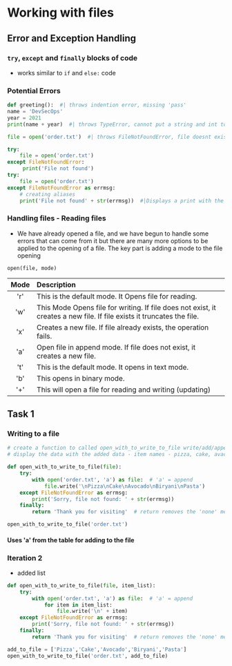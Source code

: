 # Working with files
## Error and Exception Handling
### `try`, `except` and `finally` blocks of code
- works similar to `if` and `else:` code

### Potential Errors
```python
def greeting():  #| throws indention error, missing 'pass'
name = 'DevSecOps'
year = 2021
print(name + year)  #| throws TypeError, cannot put a string and int together

file = open('order.txt')  #| throws FileNotFoundError, file doesnt exist

try:
    file = open('order.txt')
except FileNotFoundError:
     print('File not found')
try:
    file = open('order.txt')
except FileNotFoundError as errmsg:
    # creating aliases
    print('File not found' + str(errmsg))  #|Displays a print with the error message
```

### Handling files - Reading files



- We have already opened a file, and we have begun to handle some errors that can come from it but there are many more options to be applied to the opening of a file. The key part is adding a mode to the file opening



`open(file, mode)`



| Mode |Description|
| :----: |:---- |
|'r' |This is the default mode. It Opens file for reading. |
|'w' |This Mode Opens file for writing. If file does not exist, it creates a new file. If file exists it truncates the file.|
|'x' |Creates a new file. If file already exists, the operation fails.|
|'a' |Open file in append mode. If file does not exist, it creates a new file.|
|'t' |This is the default mode. It opens in text mode.|
|'b' |This opens in binary mode.
|'+' |This will open a file for reading and writing (updating)|

## Task 1
### Writing to a file
```python
# create a function to called open_with_to_write_to_file write/add/append
# display the data with the added data - item names - pizza, cake, avacado, biryani, pasta

def open_with_to_write_to_file(file):
    try:
        with open('order.txt', 'a') as file:  # 'a' = append
            file.write('\nPizza\nCake\nAvocado\nBiryani\nPasta')
    except FileNotFoundError as errmsg:
        print('Sorry, file not found: ' + str(errmsg))
    finally:
        return 'Thank you for visiting'  # return removes the 'none' message

open_with_to_write_to_file('order.txt')
```
#### Uses 'a' from the table for adding to the file
### Iteration 2
- added list
```python
def open_with_to_write_to_file(file, item_list):
    try:
        with open('order.txt', 'a') as file:  # 'a' = append
            for item in item_list:
                file.write('\n' + item)
    except FileNotFoundError as errmsg:
        print('Sorry, file not found: ' + str(errmsg))
    finally:
        return 'Thank you for visiting'  # return removes the 'none' message

add_to_file = ['Pizza','Cake','Avocado','Biryani','Pasta']
open_with_to_write_to_file('order.txt', add_to_file)

```